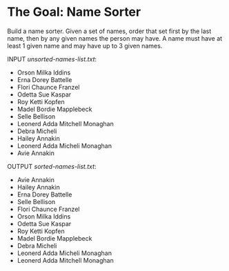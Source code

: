 # The Goal: Name Sorter
Build a name sorter. Given a set of names, order that set first by the last name, then by any given names the person may have. A name must have at least 1 given name and may have up to 3 given names.

INPUT *unsorted-names-list.txt*:
- Orson Milka Iddins
- Erna Dorey Battelle
- Flori Chaunce Franzel
- Odetta Sue Kaspar
- Roy Ketti Kopfen
- Madel Bordie Mapplebeck
- Selle Bellison
- Leonerd Adda Mitchell Monaghan
- Debra Micheli
- Hailey Annakin
- Leonerd Adda Micheli Monaghan
- Avie Annakin

OUTPUT *sorted-names-list.txt*:
- Avie Annakin
- Hailey Annakin
- Erna Dorey Battelle
- Selle Bellison
- Flori Chaunce Franzel
- Orson Milka Iddins
- Odetta Sue Kaspar
- Roy Ketti Kopfen
- Madel Bordie Mapplebeck
- Debra Micheli
- Leonerd Adda Micheli Monaghan
- Leonerd Adda Mitchell Monaghan

